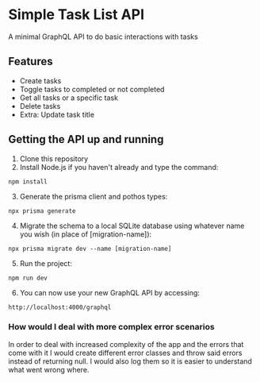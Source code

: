 # Simple Task List API

A minimal GraphQL API to do basic interactions with tasks

## Features

- Create tasks
- Toggle tasks to completed or not completed
- Get all tasks or a specific task
- Delete tasks
- Extra: Update task title

## Getting the API up and running

1. Clone this repository
2. Install Node.js if you haven't already and type the command:
```
npm install
```
3. Generate the prisma client and pothos types:
```
npx prisma generate
```
4. Migrate the schema to a local SQLite database using whatever name you wish (in place of [migration-name]):
```
npx prisma migrate dev --name [migration-name]
```
5. Run the project:
```
npm run dev
```
6. You can now use your new GraphQL API by accessing:
```
http://localhost:4000/graphql
```

### How would I deal with more complex error scenarios
In order to deal with increased complexity of the app and the errors that come with it I would create different error classes
and throw said errors instead of returning null. I would also log them so it is easier to understand what went wrong where.
